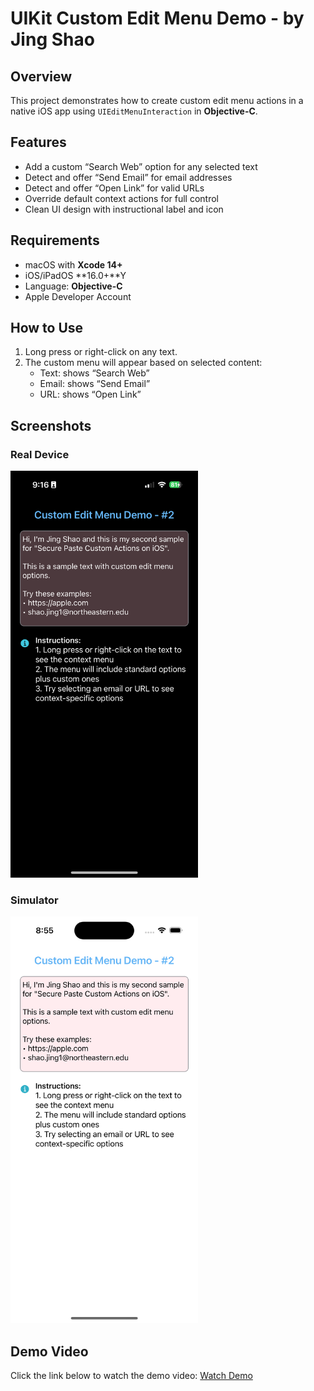 # UIKit Custom Edit Menu Demo - by Jing Shao

## Overview

This project demonstrates how to create custom edit menu actions in a native iOS app using `UIEditMenuInteraction` in **Objective-C**.

## Features

- Add a custom “Search Web” option for any selected text
- Detect and offer “Send Email” for email addresses
- Detect and offer “Open Link” for valid URLs
- Override default context actions for full control
- Clean UI design with instructional label and icon 

## Requirements

- macOS with **Xcode 14+**
- iOS/iPadOS **16.0+**Y
- Language: **Objective-C**
- Apple Developer Account 

## How to Use

1. Long press or right-click on any text.
2. The custom menu will appear based on selected content:
   - Text: shows “Search Web”
   - Email: shows “Send Email”
   - URL: shows “Open Link”

## Screenshots

### Real Device
<img src="Media/real_device_screenshot.jpg" alt="Real Device Screenshot" width="300"/>

### Simulator
<img src="Media/Simulator Screenshot - iPhone 15.png" alt="Simulator Screenshot" width="300"/>

## Demo Video

Click the link below to watch the demo video:
[Watch Demo](https://youtube.com/shorts/-jxlNRvBNWk?feature=share)


